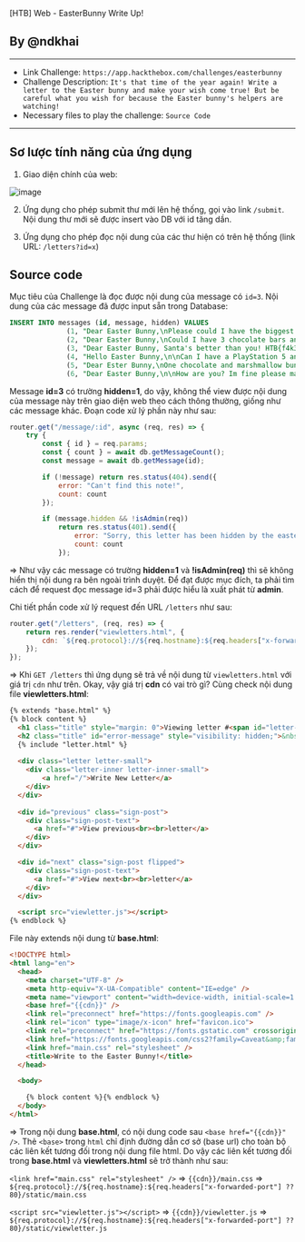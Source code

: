 [HTB] Web - EasterBunny Write Up!
## By @ndkhai
***
* Link Challenge: `https://app.hackthebox.com/challenges/easterbunny`
* Challenge Description: `It's that time of the year again! Write a letter to the Easter bunny and make your wish come true! But be careful what you wish for because the Easter bunny's helpers are watching!`
* Necessary files to play the challenge: `Source Code`
***
## Sơ lược tính năng của ứng dụng
1. Giao diện chính của web:

 ![image](https://github.com/nguyenkhai98/writeup/assets/51147179/a90bf878-f7ca-4bcc-9078-f447450f0a87)

2. Ứng dụng cho phép submit thư mới lên hệ thống, gọi vào link `/submit`. Nội dung thư mới sẽ được insert vào DB với id tăng dần.

3. Ứng dụng cho phép đọc nội dung của các thư hiện có trên hệ thống (link URL: `/letters?id=x`)

## Source code

Mục tiêu của Challenge là đọc được nội dung của message có `id=3`. Nội dung của các message đã được input sẵn trong Database:
```sql
INSERT INTO messages (id, message, hidden) VALUES
              (1, "Dear Easter Bunny,\nPlease could I have the biggest easter egg you have?\n\nThank you\nGeorge", 0),
              (2, "Dear Easter Bunny,\nCould I have 3 chocolate bars and 2 easter eggs please!\nYours sincerly, Katie", 0),
              (3, "Dear Easter Bunny, Santa's better than you! HTB{f4k3_fl4g_f0r_t3st1ng}", 1),
              (4, "Hello Easter Bunny,\n\nCan I have a PlayStation 5 and a chocolate chick??", 0),
              (5, "Dear Ester Bunny,\nOne chocolate and marshmallow bunny please\n\nLove from Milly", 0),
              (6, "Dear Easter Bunny,\n\nHow are you? Im fine please may I have 31 chocolate bunnies\n\nThank you\nBeth", 0);
```

Message **id=3** có trường **hidden=1**, do vậy, không thể view được nội dung của message này trên giao diện web theo cách thông thường, giống như các message khác. Đoạn code xử lý phần này như sau:

```javascript
router.get("/message/:id", async (req, res) => {
    try {
        const { id } = req.params;
        const { count } = await db.getMessageCount();
        const message = await db.getMessage(id);

        if (!message) return res.status(404).send({
            error: "Can't find this note!",
            count: count
        });

        if (message.hidden && !isAdmin(req))
            return res.status(401).send({
                error: "Sorry, this letter has been hidden by the easter bunny's helpers!",
                count: count
            });
```

=> Như vậy các message có trường **hidden=1** và **!isAdmin(req)** thì sẽ không hiển thị nội dung ra bên ngoài trình duyệt. Để đạt được mục đích, ta phải tìm cách để request đọc message id=3 phải được hiểu là xuất phát từ **admin**.

Chi tiết phần code xử lý request đến URL `/letters` như sau:

```javascript
router.get("/letters", (req, res) => {
    return res.render("viewletters.html", {
        cdn: `${req.protocol}://${req.hostname}:${req.headers["x-forwarded-port"] ?? 80}/static/`,
    });
});
```

=> Khi `GET /letters` thì ứng dụng sẽ trả về nội dung từ `viewletters.html` với giá trị `cdn` như trên. Okay, vậy giá trị **cdn** có vai trò gì?
Cùng check nội dung file **viewletters.html**:

```html
{% extends "base.html" %}
{% block content %}
  <h1 class="title" style="margin: 0">Viewing letter #<span id="letter-id">1</span></h1>
  <h2 class="title" id="error-message" style="visibility: hidden;">&nbsp;</h2>
  {% include "letter.html" %}
  
  <div class="letter letter-small">
    <div class="letter-inner letter-inner-small">
        <a href="/">Write New Letter</a>
    </div>
  </div>
  
  <div id="previous" class="sign-post">
    <div class="sign-post-text">
      <a href="#">View previous<br><br>letter</a>
    </div>
  </div>

  <div id="next" class="sign-post flipped">
    <div class="sign-post-text">
      <a href="#">View next<br><br>letter</a>
    </div>
  </div>

  <script src="viewletter.js"></script>
{% endblock %}
```

File này extends nội dung từ **base.html**:

```html
<!DOCTYPE html>
<html lang="en">
  <head>
    <meta charset="UTF-8" />
    <meta http-equiv="X-UA-Compatible" content="IE=edge" />
    <meta name="viewport" content="width=device-width, initial-scale=1.0" />
    <base href="{{cdn}}" />
    <link rel="preconnect" href="https://fonts.googleapis.com" />
    <link rel="icon" type="image/x-icon" href="favicon.ico">
    <link rel="preconnect" href="https://fonts.gstatic.com" crossorigin="" />
    <link href="https://fonts.googleapis.com/css2?family=Caveat&amp;family=Secular+One&amp;display=swap" rel="stylesheet" />
    <link href="main.css" rel="stylesheet" />
    <title>Write to the Easter Bunny!</title>
  </head>

  <body>

    {% block content %}{% endblock %}
  </body>
</html>
```
=> Trong nội dung **base.html**, có nội dung code sau `<base href="{{cdn}}" />`. Thẻ `<base>` trong `html` chỉ định đường dẫn cơ sở (base url) cho toàn bộ các liên kết tương đối trong nội dung file html. Do vậy các liên kết tương đối trong **base.html** và **viewletters.html** sẽ trở thành như sau:

`<link href="main.css" rel="stylesheet" />` => `{{cdn}}/main.css` => `${req.protocol}://${req.hostname}:${req.headers["x-forwarded-port"] ?? 80}/static/main.css`

`<script src="viewletter.js"></script>` => `{{cdn}}/viewletter.js` => `${req.protocol}://${req.hostname}:${req.headers["x-forwarded-port"] ?? 80}/static/viewletter.js`

